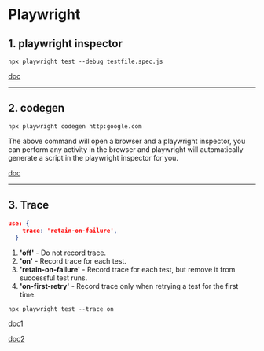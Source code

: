 # Playwright

## 1. playwright inspector

`npx playwright test --debug testfile.spec.js`

[doc](https://playwright.dev/docs/debug#playwright-inspector "official doc for playwright inspector")

---

## 2. codegen

`npx playwright codegen http:google.com`

The above command will open a browser and a playwright inspector,
you can perform any activity in the browser and playwright will automatically generate a script in the playwright inspector for you.

[doc](https://playwright.dev/docs/codegen-intro "official doc for codegen")

---

## 3. Trace

```JSON
use: {
    trace: 'retain-on-failure',
  }
```

1. **'off'** - Do not record trace.
2. **'on'** - Record trace for each test.
3. **'retain-on-failure'** - Record trace for each test, but remove it from successful test runs.
4. **'on-first-retry'** - Record trace only when retrying a test for the first time.

`npx playwright test --trace on`

[doc1](https://playwright.dev/docs/trace-viewer-intro)

[doc2](https://playwright.dev/docs/trace-viewer)
